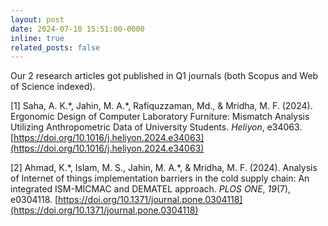 ```yaml
---
layout: post
date: 2024-07-10 15:51:00-0000
inline: true
related_posts: false
---
```


Our 2 research articles got published in Q1 journals (both Scopus and Web of Science indexed).
<br>

[1] Saha, A. K.\*, Jahin, M. A.\*, Rafiquzzaman, Md., & Mridha, M. F. (2024). Ergonomic Design of Computer Laboratory Furniture: Mismatch Analysis Utilizing Anthropometric Data of University Students. *Heliyon*, e34063. [https://doi.org/10.1016/j.heliyon.2024.e34063](https://doi.org/10.1016/j.heliyon.2024.e34063)
<br>

[2] Ahmad, K.\*, Islam, M. S., Jahin, M. A.\*, & Mridha, M. F. (2024). Analysis of Internet of things implementation barriers in the cold supply chain: An integrated ISM-MICMAC and DEMATEL approach. *PLOS ONE*, *19*(7), e0304118. [https://doi.org/10.1371/journal.pone.0304118](https://doi.org/10.1371/journal.pone.0304118)
